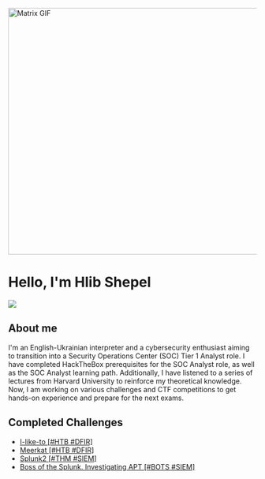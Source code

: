 <img src="https://cdna.artstation.com/p/assets/images/images/028/102/058/original/pixel-jeff-matrix-s.gif?1593487263" 
     alt="Matrix GIF" 
     width="900"
     height="500"
     style="display: block; margin: auto;">

# Hello, I'm Hlib Shepel
<a href="https://www.linkedin.com/in/glebe-shepel/"><img src="https://img.shields.io/badge/-LinkedIn-0072b1?&style=for-the-badge&logo=linkedin&logoColor=white" /></a>

## About me

I'm an English-Ukrainian interpreter and a cybersecurity enthusiast aiming to transition into a Security Operations Center (SOC) Tier 1 Analyst role. I have completed HackTheBox prerequisites for the SOC Analyst role, as well as the SOC Analyst learning path. Additionally, I have listened to a series of lectures from Harvard University to reinforce my theoretical knowledge. Now, I am working on various challenges and CTF competitions to get hands-on experience and prepare for the next exams.

## Completed Challenges
- <a href="I-like-to.md">I-like-to [#HTB #DFIR]
- <a href="Meerkat.md">Meerkat [#HTB #DFIR]
- <a href="TryHackMe_Splunk2.md">Splunk2 [#THM #SIEM]
- <a href="Boss of the Splunk. Investigating an APT.md">Boss of the Splunk. Investigating APT [#BOTS #SIEM]

